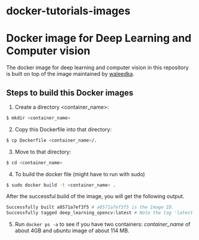 # docker-tutorials-images

# Docker image for Deep Learning and Computer vision
The docker image for deep learning and computer vision in this repository is built on top of the image maintained by [waleedka](https://github.com/waleedka).

## Steps to build this Docker images
1. Create a directory <container_name>:
```bash
$ mkdir <container_name>
```
2. Copy this Dockerfile into that directory:
```bash
$ cp Dockerfile <container_name>/.
```
3. Move to that directory:
```bash
$ cd <container_name>
```
4. To build the docker file (might have to run with sudo)
```bash
$ sudo docker build -t <container_name> .
```
After the successful build of the image, you will get the following output.
```bash
Successfully built a8571a7ef3f5 # a8571a7ef3f5 is the Image ID.
Successfully tagged deep_learning_opencv:latest # Note the tag 'latest'
```
5. Run `docker ps -a` to see if you have two containers: _container_name_ of about 4GB and _ubuntu_ image of about 114 MB.

